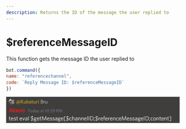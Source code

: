 ```yaml
---
description: Returns the ID of the message the user replied to
---
```


# $referenceMessageID

This function gets the message ID the user replied to

```javascript
bot.command({
name: "referencechannel",
code: `Reply Message ID: $referenceMessageID`
})
```

![Heres an example](../.gitbook/assets/image%20%2814%29%20%284%29%20%284%29.png)

